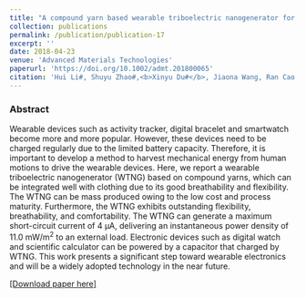 ```yaml
---
title: "A compound yarn based wearable triboelectric nanogenerator for self-powered wearable electronics"
collection: publications
permalink: /publication/publication-17
excerpt: ''
date: 2018-04-23
venue: 'Advanced Materials Technologies'
paperurl: 'https://doi.org/10.1002/admt.201800065'
citation: 'Hui Li#, Shuyu Zhao#,<b>Xinyu Du#</b>, Jiaona Wang, Ran Cao, Yi Xing, and Congju Li, "A compound yarn based wearable triboelectric nanogenerator for self-powered wearable electronics", <b><i>Advanced Materials Technologies</i> 3(6)</b>, 1800065 (2018)'
---
```

### Abstract

Wearable devices such as activity tracker, digital bracelet and smartwatch become more and more popular. However, these devices need to be charged regularly due to the limited battery capacity. Therefore, it is important to develop a method to harvest mechanical energy from human motions to drive the wearable devices. Here, we report a wearable triboelectric nanogenerator (WTNG) based on compound yarns, which can be integrated well with clothing due to its good breathability and flexibility. The WTNG can be mass produced owing to the low cost and process maturity. Furthermore, the WTNG exhibits outstanding flexibility, breathability, and comfortability. The WTNG can generate a maximum short-circuit current of 4 μA, delivering an instantaneous power density of 11.0 mW/m<sup>2</sup> to an external load. Electronic devices such as digital watch and scientific calculator can be powered by a capacitor that charged by WTNG. This work presents a significant step toward wearable electronics and will be a widely adopted technology in the
near future.

[[Download paper here]](https://doi.org/10.1002/admt.201800065)